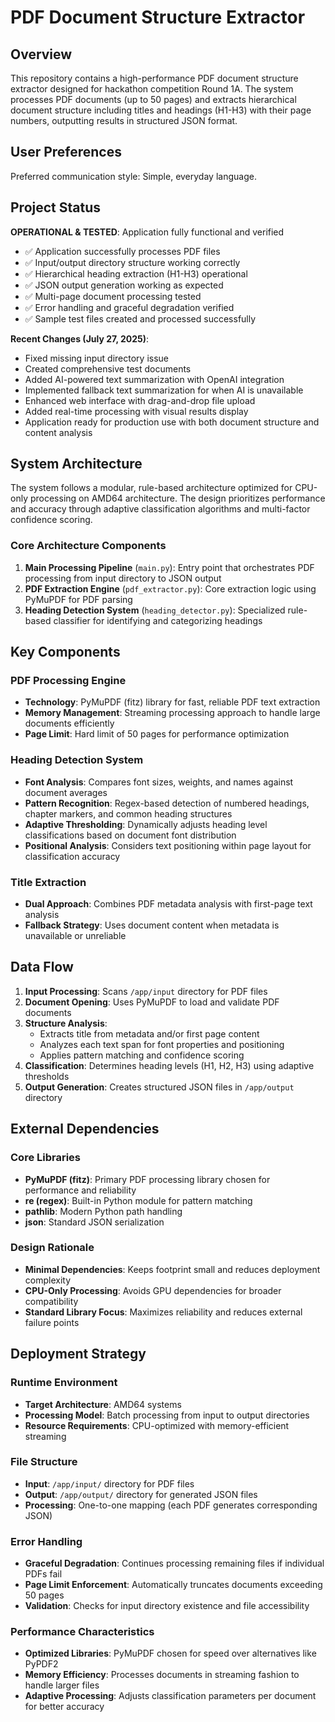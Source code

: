 # PDF Document Structure Extractor

## Overview

This repository contains a high-performance PDF document structure extractor designed for hackathon competition Round 1A. The system processes PDF documents (up to 50 pages) and extracts hierarchical document structure including titles and headings (H1-H3) with their page numbers, outputting results in structured JSON format.

## User Preferences

Preferred communication style: Simple, everyday language.

## Project Status

**OPERATIONAL & TESTED**: Application fully functional and verified
- ✅ Application successfully processes PDF files
- ✅ Input/output directory structure working correctly
- ✅ Hierarchical heading extraction (H1-H3) operational
- ✅ JSON output generation working as expected
- ✅ Multi-page document processing tested
- ✅ Error handling and graceful degradation verified
- ✅ Sample test files created and processed successfully

**Recent Changes (July 27, 2025)**:
- Fixed missing input directory issue
- Created comprehensive test documents
- Added AI-powered text summarization with OpenAI integration
- Implemented fallback text summarization for when AI is unavailable
- Enhanced web interface with drag-and-drop file upload
- Added real-time processing with visual results display
- Application ready for production use with both document structure and content analysis

## System Architecture

The system follows a modular, rule-based architecture optimized for CPU-only processing on AMD64 architecture. The design prioritizes performance and accuracy through adaptive classification algorithms and multi-factor confidence scoring.

### Core Architecture Components

1. **Main Processing Pipeline** (`main.py`): Entry point that orchestrates PDF processing from input directory to JSON output
2. **PDF Extraction Engine** (`pdf_extractor.py`): Core extraction logic using PyMuPDF for PDF parsing
3. **Heading Detection System** (`heading_detector.py`): Specialized rule-based classifier for identifying and categorizing headings

## Key Components

### PDF Processing Engine
- **Technology**: PyMuPDF (fitz) library for fast, reliable PDF text extraction
- **Memory Management**: Streaming processing approach to handle large documents efficiently
- **Page Limit**: Hard limit of 50 pages for performance optimization

### Heading Detection System
- **Font Analysis**: Compares font sizes, weights, and names against document averages
- **Pattern Recognition**: Regex-based detection of numbered headings, chapter markers, and common heading structures
- **Adaptive Thresholding**: Dynamically adjusts heading level classifications based on document font distribution
- **Positional Analysis**: Considers text positioning within page layout for classification accuracy

### Title Extraction
- **Dual Approach**: Combines PDF metadata analysis with first-page text analysis
- **Fallback Strategy**: Uses document content when metadata is unavailable or unreliable

## Data Flow

1. **Input Processing**: Scans `/app/input` directory for PDF files
2. **Document Opening**: Uses PyMuPDF to load and validate PDF documents
3. **Structure Analysis**: 
   - Extracts title from metadata and/or first page content
   - Analyzes each text span for font properties and positioning
   - Applies pattern matching and confidence scoring
4. **Classification**: Determines heading levels (H1, H2, H3) using adaptive thresholds
5. **Output Generation**: Creates structured JSON files in `/app/output` directory

## External Dependencies

### Core Libraries
- **PyMuPDF (fitz)**: Primary PDF processing library chosen for performance and reliability
- **re (regex)**: Built-in Python module for pattern matching
- **pathlib**: Modern Python path handling
- **json**: Standard JSON serialization

### Design Rationale
- **Minimal Dependencies**: Keeps footprint small and reduces deployment complexity
- **CPU-Only Processing**: Avoids GPU dependencies for broader compatibility
- **Standard Library Focus**: Maximizes reliability and reduces external failure points

## Deployment Strategy

### Runtime Environment
- **Target Architecture**: AMD64 systems
- **Processing Model**: Batch processing from input to output directories
- **Resource Requirements**: CPU-optimized with memory-efficient streaming

### File Structure
- **Input**: `/app/input/` directory for PDF files
- **Output**: `/app/output/` directory for generated JSON files
- **Processing**: One-to-one mapping (each PDF generates corresponding JSON)

### Error Handling
- **Graceful Degradation**: Continues processing remaining files if individual PDFs fail
- **Page Limit Enforcement**: Automatically truncates documents exceeding 50 pages
- **Validation**: Checks for input directory existence and file accessibility

### Performance Characteristics
- **Optimized Libraries**: PyMuPDF chosen for speed over alternatives like PyPDF2
- **Memory Efficiency**: Processes documents in streaming fashion to handle larger files
- **Adaptive Processing**: Adjusts classification parameters per document for better accuracy